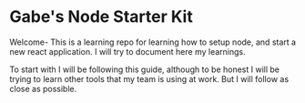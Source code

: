 # Gabe's Node Starter Kit 

Welcome- This is a learning repo for learning how to setup node, and start a new react application. I will try to document here my learnings.

To start with I will be following this guide, although to be honest I will be trying to learn other tools that my team is using at work. But I will follow as close as possible.